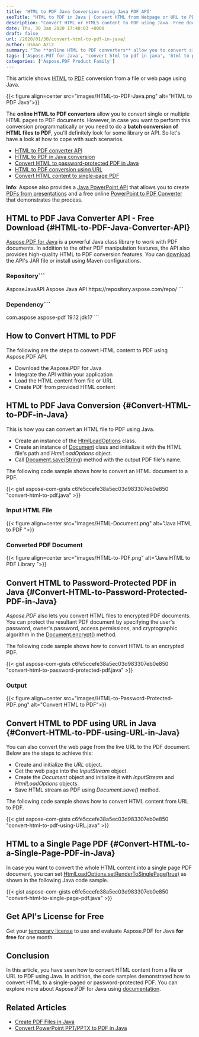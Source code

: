 ```yaml
---
title: 'HTML to PDF Java Conversion using Java PDF API'
seoTitle: "HTML to PDF in Java | Convert HTML from Webpage or URL to PDF"
description: "Convert HTML or HTML5 content to PDF using Java. Free download Java library to convert HTML with CSS & SVG to PDF with high fidelity."
date: Thu, 30 Jan 2020 17:40:03 +0000
draft: false
url: /2020/01/30/convert-html-to-pdf-in-java/
author: Usman Aziz
summary: "The **online HTML to PDF converters** allow you to convert single or multiple HTML pages to PDF documents. However, in case you want to perform this conversion programmatically or you need to do a **batch conversion of HTML files to PDF**, you'll definitely look for some library or API. So let's have a look at how to cope with such scenarios."
tags: ['Aspose.Pdf for Java', 'convert html to pdf in java', 'html to pdf converter', 'java html to pdf converter', 'java library for html to pdf']
categories: ['Aspose.PDF Product Family']
---
```


This article shows [HTML][1] to [PDF][2] conversion from a file or web page using Java.



{{< figure align=center src="images/HTML-to-PDF-Java.png" alt="HTML to PDF Java">}}


The **online HTML to PDF converters** allow you to convert single or multiple HTML pages to PDF documents. However, in case you want to perform this conversion programmatically or you need to do a **batch conversion of HTML files to PDF**, you'll definitely look for some library or API. So let's have a look at how to cope with such scenarios.

*   [HTML to PDF converter API][3]
*   [HTML to PDF in Java conversion][4]
*   [Convert HTML to password-protected PDF in Java][5]
*   [HTML to PDF conversion using URL][6]
*   [Convert HTML content to single-page PDF][7]

**Info**: Aspose also provides a [Java PowerPoint API][8] that allows you to create [PDFs from presentations][9] and a free online [PowerPoint to PDF Converter][10] that demonstrates the process.

## HTML to PDF Java Converter API - Free Download {#HTML-to-PDF-Java-Converter-API}

[Aspose.PDF for Java][11] is a powerful Java class library to work with PDF documents. In addition to the other PDF manipulation features, the API also provides high-quality HTML to PDF conversion features. You can [download][12] the API's JAR file or install using Maven configurations.

### Repository```
<repository>
    <id>AsposeJavaAPI</id>
    <name>Aspose Java API</name>
    <url>https://repository.aspose.com/repo/</url>
</repository>
```

### Dependency```
<dependency>
    <groupId>com.aspose</groupId>
    <artifactId>aspose-pdf</artifactId>
    <version>19.12</version>
    <classifier>jdk17</classifier>
</dependency>
```

## How to Convert HTML to PDF

The following are the steps to convert HTML content to PDF using Aspose.PDF API.

*   Download the Aspose.PDF for Java
*   Integrate the API within your application
*   Load the HTML content from file or URL
*   Create PDF from provided HTML content

## HTML to PDF Java Conversion {#Convert-HTML-to-PDF-in-Java}

This is how you can convert an HTML file to PDF using Java.

*   Create an instance of the [HtmlLoadOptions][13] class.
*   Create an instance of [Document][14] class and initialize it with the HTML file's path and _HtmlLoadOptions_ object.
*   Call [Document.save(String)][15] method with the output PDF file's name.

The following code sample shows how to convert an HTML document to a PDF.

{{< gist aspose-com-gists c6fe5ccefe38a5ec03d983307eb0e850 "convert-html-to-pdf.java" >}}

### Input HTML File



{{< figure align=center src="images/HTML-Document.png" alt="Java HTML to PDF ">}}


### Converted PDF Document



{{< figure align=center src="images/HTML-to-PDF.png" alt="Java HTML to PDF Library ">}}


## Convert HTML to Password-Protected PDF in Java {#Convert-HTML-to-Password-Protected-PDF-in-Java}

_Aspose.PDF_ also lets you convert HTML files to encrypted PDF documents. You can protect the resultant PDF document by specifying the user's password, owner's password, access permissions, and cryptographic algorithm in the [Document.encrypt()][16] method.

The following code sample shows how to convert HTML to an encrypted PDF.

{{< gist aspose-com-gists c6fe5ccefe38a5ec03d983307eb0e850 "convert-html-to-password-protected-pdf.java" >}}

### Output



{{< figure align=center src="images/HTML-to-Password-Protected-PDF.png" alt="Convert HTML to PDF">}}


## Convert HTML to PDF using URL in Java {#Convert-HTML-to-PDF-using-URL-in-Java}

You can also convert the web page from the live URL to the PDF document. Below are the steps to achieve this:

*   Create and initialize the _URL_ object.
*   Get the web page into the _InputStream_ object.
*   Create the _Document_ object and initialize it with _InputStream_ and _HtmlLoadOptions_ objects.
*   Save HTML stream as PDF using _Document.save()_ method.

The following code sample shows how to convert HTML content from URL to PDF.

{{< gist aspose-com-gists c6fe5ccefe38a5ec03d983307eb0e850 "convert-html-to-pdf-using-URL.java" >}}

## HTML to a Single Page PDF {#Convert-HTML-to-a-Single-Page-PDF-in-Java}

In case you want to convert the whole HTML content into a single page PDF document, you can set [HtmlLoadOptions.setRenderToSinglePage(true)][17] as shown in the following Java code sample.

{{< gist aspose-com-gists c6fe5ccefe38a5ec03d983307eb0e850 "convert-html-to-single-page-pdf.java" >}}

## Get API's License for Free

Get your [temporary license][18] to use and evaluate Aspose.PDF for Java **for free** for one month.

## Conclusion

In this article, you have seen how to convert HTML content from a file or URL to PDF using Java. In addition, the code samples demonstrated how to convert HTML to a single-paged or password-protected PDF. You can explore more about Aspose.PDF for Java using [documentation][19].

## Related Articles

*   [Create PDF Files in Java][20]
*   [Convert PowerPoint PPT/PPTX to PDF in Java][21]




[1]: https://docs.fileformat.com/web/html/
[2]: https://docs.fileformat.com/pdf/
[3]: #HTML-to-PDF-Java-Converter-API
[4]: #Convert-HTML-to-PDF-in-Java
[5]: #Convert-HTML-to-Password-Protected-PDF-in-Java
[6]: #Convert-HTML-to-PDF-using-URL-in-Java
[7]: #Convert-HTML-to-a-Single-Page-PDF-in-Java
[8]: https://products.aspose.com/slides/java/
[9]: https://products.aspose.com/slides/java/conversion/ppt-to-pdf/
[10]: https://products.aspose.app/slides/conversion
[11]: https://products.aspose.com/pdf/java
[12]: https://downloads.aspose.com/pdf/java
[13]: https://apireference.aspose.com/java/pdf/com.aspose.pdf/HtmlLoadOptions
[14]: https://apireference.aspose.com/java/pdf/com.aspose.pdf/Document
[15]: https://apireference.aspose.com/java/pdf/com.aspose.pdf/Document#save-java.lang.String-
[16]: https://apireference.aspose.com/java/pdf/com.aspose.pdf/Document#encrypt-java.lang.String-java.lang.String-int-int-
[17]: https://apireference.aspose.com/java/pdf/com.aspose.pdf/HtmlLoadOptions#setRenderToSinglePage-boolean-
[18]: https://purchase.aspose.com/temporary-license
[19]: https://docs.aspose.com/pdf/java/
[20]: https://blog.aspose.com/2020/12/31/create-pdf-files-in-java/
[21]: https://blog.aspose.com/2019/12/31/convert-powerpoint-ppt-pptx-to-pdf-in-java-using-aspose-slides/





